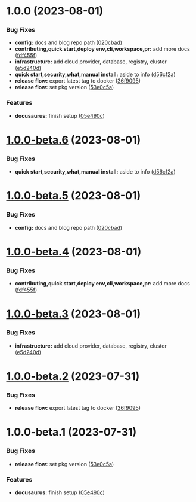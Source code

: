 # 1.0.0 (2023-08-01)


### Bug Fixes

* **config:** docs and blog repo path ([020cbad](https://github.com/digitopvn/diginext-docs/commit/020cbadf0bd8902558aef05b788c8a8a2c8cf2f2))
* **contributing,quick start,deploy env,cli,workspace,pr:** add more docs ([fdf455f](https://github.com/digitopvn/diginext-docs/commit/fdf455fd6bd3a2e766a95e7e4baa81a763b5671f))
* **infrastructure:** add cloud provider, database, registry, cluster ([e5d240d](https://github.com/digitopvn/diginext-docs/commit/e5d240dcd9d2e9283d8f4283685cc1272b7e4b35))
* **quick start,security,what,manual install:** aside to info ([d56cf2a](https://github.com/digitopvn/diginext-docs/commit/d56cf2a2adda4f5090f148408adb449fb5bfe62b))
* **release flow:** export latest tag to docker ([36f9095](https://github.com/digitopvn/diginext-docs/commit/36f90957fdb7bb5b5ecac27ba13085b526c50c76))
* **release flow:** set pkg version ([53e0c5a](https://github.com/digitopvn/diginext-docs/commit/53e0c5a681b03d4feed46eaeb93b1db92d7f21bf))


### Features

* **docusaurus:** finish setup ([05e490c](https://github.com/digitopvn/diginext-docs/commit/05e490cf8171a5f980638b349fe797d055724b65))

# [1.0.0-beta.6](https://github.com/digitopvn/diginext-docs/compare/v1.0.0-beta.5...v1.0.0-beta.6) (2023-08-01)


### Bug Fixes

* **quick start,security,what,manual install:** aside to info ([d56cf2a](https://github.com/digitopvn/diginext-docs/commit/d56cf2a2adda4f5090f148408adb449fb5bfe62b))

# [1.0.0-beta.5](https://github.com/digitopvn/diginext-docs/compare/v1.0.0-beta.4...v1.0.0-beta.5) (2023-08-01)


### Bug Fixes

* **config:** docs and blog repo path ([020cbad](https://github.com/digitopvn/diginext-docs/commit/020cbadf0bd8902558aef05b788c8a8a2c8cf2f2))

# [1.0.0-beta.4](https://github.com/digitopvn/diginext-docs/compare/v1.0.0-beta.3...v1.0.0-beta.4) (2023-08-01)


### Bug Fixes

* **contributing,quick start,deploy env,cli,workspace,pr:** add more docs ([fdf455f](https://github.com/digitopvn/diginext-docs/commit/fdf455fd6bd3a2e766a95e7e4baa81a763b5671f))

# [1.0.0-beta.3](https://github.com/digitopvn/diginext-docs/compare/v1.0.0-beta.2...v1.0.0-beta.3) (2023-08-01)


### Bug Fixes

* **infrastructure:** add cloud provider, database, registry, cluster ([e5d240d](https://github.com/digitopvn/diginext-docs/commit/e5d240dcd9d2e9283d8f4283685cc1272b7e4b35))

# [1.0.0-beta.2](https://github.com/digitopvn/diginext-docs/compare/v1.0.0-beta.1...v1.0.0-beta.2) (2023-07-31)


### Bug Fixes

* **release flow:** export latest tag to docker ([36f9095](https://github.com/digitopvn/diginext-docs/commit/36f90957fdb7bb5b5ecac27ba13085b526c50c76))

# 1.0.0-beta.1 (2023-07-31)


### Bug Fixes

* **release flow:** set pkg version ([53e0c5a](https://github.com/digitopvn/diginext-docs/commit/53e0c5a681b03d4feed46eaeb93b1db92d7f21bf))


### Features

* **docusaurus:** finish setup ([05e490c](https://github.com/digitopvn/diginext-docs/commit/05e490cf8171a5f980638b349fe797d055724b65))
